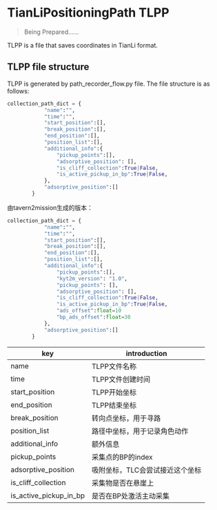 # TianLiPositioningPath TLPP

> Being Prepared……

TLPP is a file that saves coordinates in TianLi format.

## TLPP file structure

TLPP is generated by path_recorder_flow.py file. The file structure is as follows:

```python
collection_path_dict = {
            "name":"",
            "time":"",
            "start_position":[],
            "break_position":[],
            "end_position":[],
            "position_list":[],
            "additional_info":{
                "pickup_points":[],
                "adsorptive_position": [],
                "is_cliff_collection":True|False,
                "is_active_pickup_in_bp":True|False,
            },
            "adsorptive_position":[]
        }
```

由tavern2mission生成的版本：

```python
collection_path_dict = {
            "name":"",
            "time":"",
            "start_position":[],
            "break_position":[],
            "end_position":[],
            "position_list":[],
            "additional_info":{
                "pickup_points":[],
                "kyt2m_version": "1.0", 
                "pickup_points": [], 
                "adsorptive_position": [],
                "is_cliff_collection":True|False,
                "is_active_pickup_in_bp":True|False,
                "ads_offset":float=10
                "bp_ads_offset":float=30
            },
            "adsorptive_position":[]
        }
```

| key                    | introduction                    |
| ---------------------- | ------------------------------- |
| name                   | TLPP文件名称                    |
| time                   | TLPP文件创建时间                |
| start_position         | TLPP开始坐标                    |
| end_position           | TLPP结束坐标                    |
| break_position         | 转向点坐标，用于寻路            |
| position_list          | 路径中坐标，用于记录角色动作    |
| additional_info        | 额外信息                        |
| pickup_points          | 采集点的BP的index               |
| adsorptive_position    | 吸附坐标，TLC会尝试接近这个坐标 |
| is_cliff_collection    | 采集物是否在悬崖上              |
| is_active_pickup_in_bp | 是否在BP处激活主动采集          |

